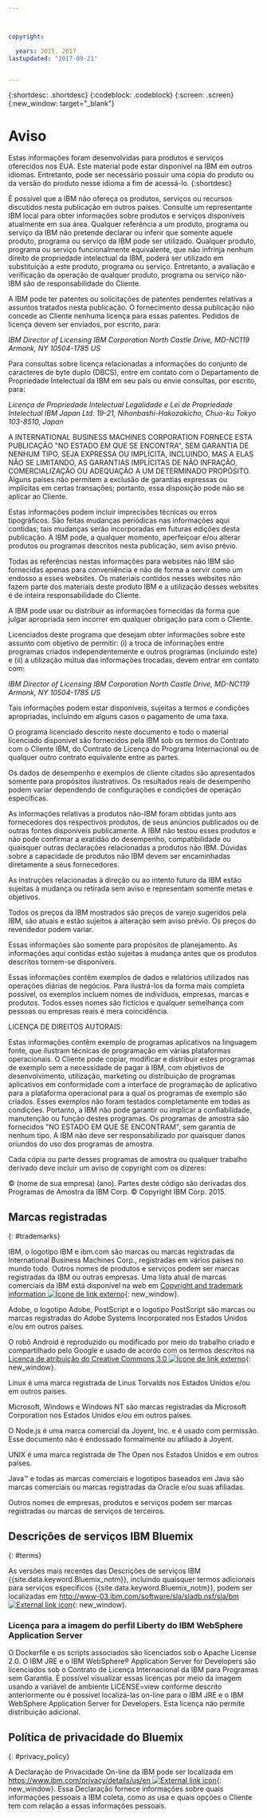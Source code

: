 ```yaml
---



copyright:

  years: 2015, 2017
lastupdated: "2017-09-21"


---
```


{:shortdesc: .shortdesc}
{:codeblock: .codeblock}
{:screen: .screen}
{:new_window: target="_blank"}

# Aviso

Estas informações foram desenvolvidas para produtos e serviços oferecidos nos EUA. Este material pode estar disponível na IBM em outros idiomas. Entretanto, pode ser necessário possuir uma cópia do produto ou da versão do produto nesse idioma a fim de acessá-lo.
{:shortdesc}

É possível que a IBM não ofereça os produtos, serviços ou recursos
discutidos nesta publicação em outros países. Consulte um representante IBM
local para obter informações sobre produtos e serviços disponíveis
atualmente em sua área. Qualquer referência a um produto, programa ou serviço da IBM não pretende declarar ou inferir que somente aquele produto, programa ou serviço da IBM pode ser utilizado. Qualquer produto,
programa ou serviço funcionalmente equivalente, que não infrinja nenhum
direito de propriedade intelectual da IBM, poderá ser utilizado em substituição a este produto, programa ou serviço. Entretanto, a avaliação e verificação da operação de qualquer produto, programa ou serviço não-IBM são de responsabilidade do Cliente.

A IBM pode
ter patentes ou solicitações de patentes pendentes relativas a assuntos tratados
nesta publicação. O fornecimento dessa publicação não concede ao Cliente nenhuma licença para essas patentes. Pedidos de licença devem ser enviados, por escrito, para:
  
  *IBM Director of Licensing*
  *IBM Corporation*
  *North Castle Drive, MD-NC119*
  *Armonk, NY 10504-1785*
  *US*

Para consultas sobre licença relacionadas a informações do conjunto de caracteres de byte duplo (DBCS), entre em contato com o Departamento de Propriedade Intelectual da IBM em seu país ou envie consultas, por escrito, para:
  
  *Licença de Propriedade Intelectual*
  *Legalidade e Lei de Propriedade Intelectual*
  *IBM Japan Ltd.*
  *19-21, Nihonbashi-Hakozakicho, Chuo-ku*
  *Tokyo 103-8510, Japan*

A INTERNATIONAL BUSINESS MACHINES CORPORATION FORNECE ESTA PUBLICAÇÃO "NO ESTADO EM QUE SE ENCONTRA", SEM GARANTIA DE
NENHUM TIPO, SEJA EXPRESSA OU IMPLÍCITA, INCLUINDO, MAS A ELAS NÃO SE LIMITANDO, AS GARANTIAS IMPLÍCITAS DE
NÃO INFRAÇÃO, COMERCIALIZAÇÃO OU ADEQUAÇÃO A UM DETERMINADO PROPÓSITO. Alguns países não permitem a exclusão de garantias expressas ou implícitas
em certas transações; portanto, essa disposição pode não se aplicar ao
Cliente.

Estas informações podem incluir imprecisões técnicas ou erros tipográficos. São feitas
mudanças periódicas nas informações aqui contidas; tais mudanças serão incorporadas em futuras
edições desta publicação. A IBM pode, a qualquer momento, aperfeiçoar e/ou alterar produtos ou programas descritos nesta publicação, sem aviso prévio.

Todas as referências nestas informações para websites não IBM são fornecidas apenas para conveniência e não de forma a servir como um endosso a esses websites. Os materiais contidos nesses websites não fazem parte dos materiais deste
produto IBM e a utilização desses websites é de inteira responsabilidade do Cliente.

A IBM pode usar ou distribuir as informações fornecidas da forma que julgar apropriada sem incorrer em qualquer obrigação para com o Cliente.

Licenciados deste programa que desejam obter informações sobre este assunto com objetivo de permitir: (i) a troca de informações entre programas criados independentemente e outros programas (incluindo este) e (ii) a utilização mútua das informações trocadas, devem entrar em contato com:
 
  *IBM Director of Licensing*
  *IBM Corporation*
  *North Castle Drive, MD-NC119*
  *Armonk, NY 10504-1785*
  *US*

Tais informações podem estar disponíveis, sujeitas a termos e condições apropriadas, incluindo em alguns casos o pagamento de uma taxa.

O programa licenciado descrito neste documento e todo o material licenciado
disponível são fornecidos pela IBM sob os termos do Contrato com o Cliente
IBM, do Contrato de Licença do Programa Internacional ou de qualquer outro
contrato equivalente entre as partes.

Os dados de desempenho e exemplos de cliente citados são apresentados somente para propósitos ilustrativos. Os resultados reais de desempenho podem variar dependendo de configurações e condições de operação específicas.

As informações relativas a produtos não-IBM foram obtidas junto aos
fornecedores dos respectivos produtos, de seus anúncios publicados ou de
outras fontes disponíveis publicamente. A IBM não testou esses produtos e não pode confirmar a exatidão do desempenho, compatibilidade ou quaisquer outras declarações relacionadas a produtos não IBM. Dúvidas sobre a capacidade de produtos não IBM devem ser encaminhadas diretamente a
seus fornecedores.

As instruções relacionadas à direção ou ao intento futuro da IBM estão sujeitas à mudança ou retirada sem
aviso e representam somente metas e objetivos.

Todos os preços da IBM mostrados são preços de varejo sugeridos pela IBM, são atuais
e estão sujeitos a alteração sem aviso prévio. Os preços do revendedor podem variar.

Essas informações são somente para propósitos de planejamento. As informações aqui contidas estão sujeitas à mudança
antes que os produtos descritos tornem-se disponíveis.

Essas informações contêm exemplos de dados e relatórios utilizados nas operações
diárias de negócios. Para ilustrá-los da forma mais completa possível, os exemplos
incluem nomes de indivíduos, empresas, marcas e produtos. Todos esses nomes são fictícios e qualquer semelhança com pessoas ou
empresas reais é mera coincidência.

LICENÇA DE DIREITOS AUTORAIS:

Estas informações contêm exemplo de programas aplicativos na linguagem fonte, que
ilustram técnicas de programação em várias plataformas operacionais. O Cliente pode copiar, modificar e distribuir
estes programas de exemplo sem a necessidade de pagar à IBM, com objetivos
de desenvolvimento, utilização, marketing ou distribuição de programas
aplicativos em conformidade com a interface de programação de aplicativo
para a plataforma operacional para a qual os programas de exemplo são criados. Esses exemplos não foram testados completamente em todas as condições. Portanto, a IBM não
pode garantir ou implicar a confiabilidade, manutenção ou função destes
programas. Os programas de amostra são fornecidos "NO ESTADO EM QUE SE ENCONTRAM", sem garantia de nenhum tipo. A IBM não deve ser responsabilizado por quaisquer danos oriundos do uso dos programas de amostra.

Cada cópia ou parte desses programas de amostra ou qualquer trabalho derivado deve incluir um aviso de copyright com os dizeres: 
  
  © (nome de sua empresa) (ano). 
  Partes deste código são derivadas dos Programas de Amostra da IBM Corp. 
  © Copyright
IBM Corp. 2015.

## Marcas registradas
{: #trademarks}

IBM, o logotipo IBM e ibm.com são marcas ou marcas registradas da International Business Machines Corp., registradas em vários países no mundo todo. Outros nomes de produtos e serviços podem ser marcas registradas da IBM ou outras empresas. Uma lista atual de marcas comerciais da IBM está disponível na web em [Copyright and trademark information ![Ícone de link externo](../icons/launch-glyph.svg)](https://www.ibm.com/legal/us/en/copytrade.shtml){: new_window}.

Adobe, o logotipo Adobe, PostScript e o logotipo PostScript são
marcas ou marcas registradas do Adobe Systems Incorporated nos Estados
Unidos e/ou em outros países.

O robô Android é reproduzido ou modificado por meio do trabalho criado e compartilhado pelo Google e usado de acordo com os termos descritos na [Licença de atribuição do Creative Commons 3.0 ![Ícone de link externo](../icons/launch-glyph.svg)](https://creativecommons.org/licenses/by/3.0/){: new_window}.

Linux é uma marca registrada de Linus Torvalds nos Estados Unidos e/ou em outros países.

Microsoft, Windows e Windows NT são marcas registradas da Microsoft Corporation nos Estados Unidos
e/ou em outros países.

O Node.js é uma marca comercial da Joyent, Inc. e é usado com permissão. Esse documento não é endossado formalmente ou afiliado à
Joyent.

UNIX é uma marca registrada de The Open nos Estados Unidos e em outros países.

Java™ e todas as marcas comerciais e logotipos baseados em Java são marcas comerciais ou marcas registradas da Oracle e/ou suas afiliadas.

Outros nomes de empresas, produtos e serviços podem ser marcas registradas ou marcas de serviços de terceiros.

## Descrições de serviços IBM Bluemix 
{: #terms}

As versões mais recentes das Descrições de serviços IBM {{site.data.keyword.Bluemix_notm}}, incluindo quaisquer termos adicionais para serviços específicos {{site.data.keyword.Bluemix_notm}}, podem ser localizadas em [http://www-03.ibm.com/software/sla/sladb.nsf/sla/bm ![External link icon](../icons/launch-glyph.svg)](http://www-03.ibm.com/software/sla/sladb.nsf/sla/bm){: new_window}.

### Licença para a imagem do perfil Liberty do IBM WebSphere Application Server
O Dockerfile e os scripts associados são licenciados sob o Apache License 2.0. O IBM JRE e o IBM WebSphere® Application Server for Developers são licenciados sob o Contrato de Licença Internacional da IBM para Programas sem Garantia. É possível visualizar essas licenças por meio da imagem usando a variável de ambiente LICENSE=view conforme descrito anteriormente ou é possível localizá-las on-line para o IBM JRE e o IBM WebSphere Application Server for Developers. Esta licença não permite distribuição adicional.

## Política de privacidade do Bluemix
{: #privacy_policy}

A Declaração de Privacidade On-line da IBM pode ser localizada em [https://www.ibm.com/privacy/details/us/en ![External link icon](../icons/launch-glyph.svg)](https://www.ibm.com/privacy/details/us/en){: new_window}. Essa Declaração fornece informações sobre quais informações pessoais a IBM coleta, como as usa e quais opções o Cliente tem com relação a essas informações pessoais.
